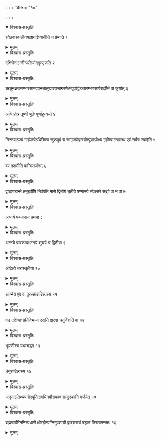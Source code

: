 +++
title = "१०"

+++


<details open><summary>विश्वास-प्रस्तुतिः</summary>

श्यैतवारवन्तीययज्ञायज्ञियानीति च प्रेप्यति १
</details>

<details><summary>मूलम्</summary>

श्यैतवारवन्तीययज्ञायज्ञियानीति च प्रेप्यति १
</details>


<details open><summary>विश्वास-प्रस्तुतिः</summary>

दक्षिणेनाऽग्नीन्परीत्योदगुत्सृजति २
</details>

<details><summary>मूलम्</summary>

दक्षिणेनाऽग्नीन्परीत्योदगुत्सृजति २
</details>


<details open><summary>विश्वास-प्रस्तुतिः</summary>

 ऋतुनक्षत्रसम्भारसामवपनचातुष्प्राश्यजागरणेध्मपूर्वार्द्धऽन्वारम्भणसार्पराज्ञीर्न वा कुर्यात् ३
</details>

<details><summary>मूलम्</summary>

 ऋतुनक्षत्रसम्भारसामवपनचातुष्प्राश्यजागरणेध्मपूर्वार्द्धऽन्वारम्भणसार्पराज्ञीर्न वा कुर्यात् ३
</details>


<details open><summary>विश्वास-प्रस्तुतिः</summary>

अग्निहोत्रं तूष्णीं श्रुतेः पूर्णाहुत्यन्ते ४
</details>

<details><summary>मूलम्</summary>

अग्निहोत्रं तूष्णीं श्रुतेः पूर्णाहुत्यन्ते ४
</details>


<details open><summary>विश्वास-प्रस्तुतिः</summary>

निरूप्याऽज्यं गार्हपत्येऽधिश्रित्य स्रुक्स्रुवं च सम्मृज्योद्वास्योत्पूयाऽवेक्ष्य गृहीत्वाऽन्वारब्ध एवं सर्वत्र स्वाहेति ५
</details>

<details><summary>मूलम्</summary>

निरूप्याऽज्यं गार्हपत्येऽधिश्रित्य स्रुक्स्रुवं च सम्मृज्योद्वास्योत्पूयाऽवेक्ष्य गृहीत्वाऽन्वारब्ध एवं सर्वत्र स्वाहेति ५
</details>


<details open><summary>विश्वास-प्रस्तुतिः</summary>

वरं ददामीति वाग्विसर्जनम् ६
</details>

<details><summary>मूलम्</summary>

वरं ददामीति वाग्विसर्जनम् ६
</details>


<details open><summary>विश्वास-प्रस्तुतिः</summary>

द्वादशाहान्ते तनूहवींषि निर्वपति मासे द्वितीये तृतीये षण्मास्ये संवत्सरे सद्यो वा न वा ७
</details>

<details><summary>मूलम्</summary>

द्वादशाहान्ते तनूहवींषि निर्वपति मासे द्वितीये तृतीये षण्मास्ये संवत्सरे सद्यो वा न वा ७
</details>


<details open><summary>विश्वास-प्रस्तुतिः</summary>

अग्नये पवमानाय प्रथमा ८
</details>

<details><summary>मूलम्</summary>

अग्नये पवमानाय प्रथमा ८
</details>


<details open><summary>विश्वास-प्रस्तुतिः</summary>

अग्नये पावकायाऽग्नये शुचये च द्वितीया ९
</details>

<details><summary>मूलम्</summary>

अग्नये पावकायाऽग्नये शुचये च द्वितीया ९
</details>


<details open><summary>विश्वास-प्रस्तुतिः</summary>

अदित्यै चरुस्तृतीया १०
</details>

<details><summary>मूलम्</summary>

अदित्यै चरुस्तृतीया १०
</details>


<details open><summary>विश्वास-प्रस्तुतिः</summary>

आग्नेय एव वा पुरस्तादादित्यस्य ११
</details>

<details><summary>मूलम्</summary>

आग्नेय एव वा पुरस्तादादित्यस्य ११
</details>


<details open><summary>विश्वास-प्रस्तुतिः</summary>

षड् दक्षिणाः प्रतिविभज्य ददाति द्वादश चतुर्विंशतिं वा १२
</details>

<details><summary>मूलम्</summary>

षड् दक्षिणाः प्रतिविभज्य ददाति द्वादश चतुर्विंशतिं वा १२
</details>


<details open><summary>विश्वास-प्रस्तुतिः</summary>

भूयसीश्च यथाश्रद्धम् १३
</details>

<details><summary>मूलम्</summary>

भूयसीश्च यथाश्रद्धम् १३
</details>


<details open><summary>विश्वास-प्रस्तुतिः</summary>

धेनुरादित्यस्य १४
</details>

<details><summary>मूलम्</summary>

धेनुरादित्यस्य १४
</details>


<details open><summary>विश्वास-प्रस्तुतिः</summary>

अनृताऽतिथ्यपनोदपूतिदावधिनर्बीसपक्वनात्युदकानि वर्जयेत् १५
</details>

<details><summary>मूलम्</summary>

अनृताऽतिथ्यपनोदपूतिदावधिनर्बीसपक्वनात्युदकानि वर्जयेत् १५
</details>


<details open><summary>विश्वास-प्रस्तुतिः</summary>

ब्रह्मचार्यग्निनित्यधारी क्षीरहोम्यग्निमुपशायी द्वादशरात्रं षड्रात्रं त्रिरात्रमन्ततः १६
</details>

<details><summary>मूलम्</summary>

ब्रह्मचार्यग्निनित्यधारी क्षीरहोम्यग्निमुपशायी द्वादशरात्रं षड्रात्रं त्रिरात्रमन्ततः १६
</details>
  
  
  
